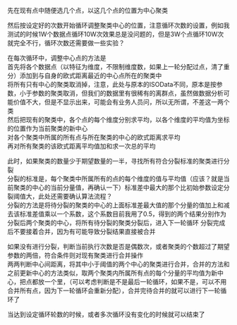 先在现有点中随便选几个点，以这几个点的位置为中心聚类     

然后按设定好的次数开始循环调整聚类中心的位置，注意循环次数的设置，例如我测试的时候1W个数据点循环10W次效果总是没问题的，但是3W个点循环10W次就完全不行，循环次数还需要做一些实验？     

在每次循环中，调整中心点的方法是     
首先将各个数据点（以特征为维度，不限制维度数，如果上一轮分配过点，清了重分）添加到与自身的欧式距离最近的中心点所在的聚类中     
将所有只有中心的聚类取消掉，注意，此处与原本的ISOData不同，原本是按参数，小于参数的聚类取消，但我们的数据里有很稀有的离群点，虽然做数据分析可能价值不大，但是不显示出来，可能会有业务人员问，所以无所谓，不差这一两个类     
然后把现有的聚类中，各个点的每个维度分别求平均，以各个维度的平均值为坐标的位置作为当前聚类的新中心     
对各个聚类中所属的所有点与所在聚类的中心的欧式距离求平均     
再对所有聚类的该欧式距离平均值加和求一次总的平均     

此时，如果聚类的数量少于期望数量的一半，寻找所有符合分裂标准的聚类进行分裂   
分裂的标准是，每个聚类中所属所有的点的每个维度的值与平均值（应该？就是当前聚类的中心的当前分量值，再确认一下）标准差中最大的那个比初始参数设定分裂阈值大，此处还需要确认算法流程？   
分裂的方法是将待分裂的聚类的中心的上面标准差最大值的那个分量的值加上和减去该标准差值乘以一个系数，这个系数目前我用了0.5，得到的两个结果分别作为分裂后两个聚类的中心，将所有待分裂的聚类分裂后，进入下一轮循环 
分裂完成后不要接着合并，因为有可能导致分裂结果直接被合并

如果没有进行分裂，判断当前执行次数是否是偶数次，或者聚类的个数超过了期望参数的两倍，符合条件则对现有聚类进行合并操作     
两两判断中心间距离，将其中小于阈值的两个中心的聚类进行合并，合并的方法和之前更新中心的方法类似，取两个聚类内所属所有点的每个分量的平均值为新中心，把点都放一个里，（可以考虑判断是不是最后一轮循环，如果不是，可以不用合并所有点，因为下一轮循环会重新分配），合并完待合并的就可以进行下一轮循环了

当达到设定循环轮数的时候，或者多次循环没有变化的时候就可以结束了
